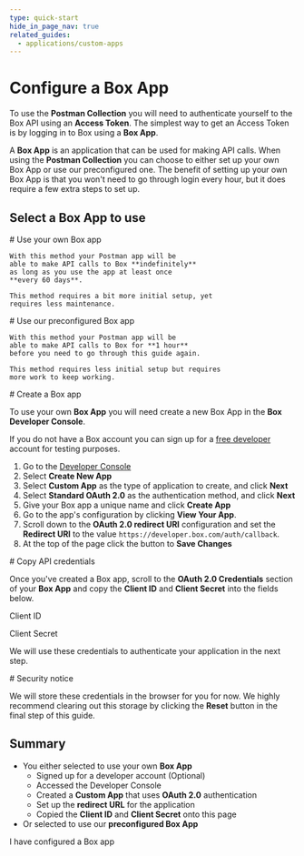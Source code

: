 ```yaml
---
type: quick-start
hide_in_page_nav: true
related_guides:
  - applications/custom-apps
---
```


<!-- alex disable postman-postwoman -->

# Configure a Box App

To use the **Postman Collection** you will need to authenticate yourself to the
Box API using an **Access Token**. The simplest way to get an Access Token is
by logging in to Box using a **Box App**.

A **Box App** is an application that can be used for making API calls. When
using the **Postman Collection** you can choose to either set up your own Box
App or use our preconfigured one. The benefit of setting up your own Box App is
that you won't need to go through login every hour, but it does require a few
extra steps to set up.

## Select a Box App to use

<Grid columns='2'>
  <Choose option='postman.app_type' value='use_own' color='blue'>
    # Use your own Box app

    With this method your Postman app will be
    able to make API calls to Box **indefinitely**
    as long as you use the app at least once
    **every 60 days**.

    This method requires a bit more initial setup, yet
    requires less maintenance.
  </Choose>

  <Choose option='postman.app_type' value='use_box' color='red'>
    # Use our preconfigured Box app

    With this method your Postman app will be
    able to make API calls to Box for **1 hour**
    before you need to go through this guide again.

    This method requires less initial setup but requires
    more work to keep working.

  </Choose>
</Grid>

<Choice option='postman.app_type' value='use_own' color='blue'>
  # Create a Box app

  To use your own **Box App** you will need create a
  new Box App in the **Box Developer Console**.
  
  If you do not have a Box account you can sign up for a [free
  developer][signup] account for testing purposes.

  1. Go to the [Developer Console][devconsole]
  1. Select **Create New App**
  1. Select **Custom App** as the type of application to create, and click **Next**
  1. Select **Standard OAuth 2.0** as the authentication method, and click
     **Next**
  1. Give your Box app a unique name and click **Create App**
  1. Go to the app's configuration by clicking **View Your App**.
  1. Scroll down to the **OAuth 2.0 redirect URI** configuration and set the
     **Redirect URI** to the value `https://developer.box.com/auth/callback`.
  1. At the top of the page click the button to **Save Changes**
</Choice>

<Choice option='postman.app_type' value='use_own' color='blue'>
  # Copy API credentials

  Once you've created a Box app, scroll to the **OAuth 2.0 Credentials**
  section of your **Box App** and copy the **Client ID** and **Client Secret** into
  the fields below.

  <Store 
    id='postman_credentials.client_id' 
    placeholder='zECq2EkYBjZ...'
    pattern='\w{32}'>
    Client ID
  </Store>
  
  <Store 
    id='postman_credentials.client_secret' 
    placeholder='913td9hr6jo...'
    pattern='\w{32}'>
    Client Secret
  </Store>

  We will use these credentials to authenticate your application in the next step.
</Choice>

<Choice option='postman.app_type' value='use_own' color='none'>

<Message danger>
  # Security notice

  We will store these credentials in the browser for you for now. We highly
  recommend clearing out this storage by clicking the **Reset** button in the
  final step of this guide.
</Message>

</Choice>

<Choice option='postman.app_type' value='use_box,use_own' color='none'>

## Summary

* You either selected to use your own **Box App**
  * Signed up for a developer account (Optional)
  * Accessed the Developer Console
  * Created a **Custom App** that uses **OAuth 2.0** authentication
  * Set up the **redirect URL** for the application
  * Copied the **Client ID** and **Client Secret** onto this page
* Or selected to use our **preconfigured Box App**

</Choice>

<Observe option='postman.app_type' value='use_box,use_own'>
  <Next>I have configured a Box app</Next>
</Observe>

[devconsole]: https://account.box.com/developers/services
[signup]: https://account.box.com/signup/n/developer
